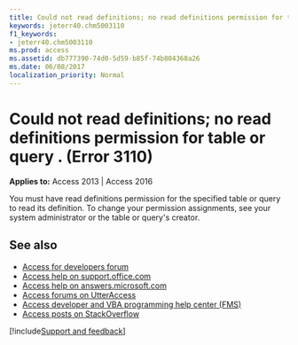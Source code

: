 ```yaml
---
title: Could not read definitions; no read definitions permission for table or query <name>. (Error 3110)
keywords: jeterr40.chm5003110
f1_keywords:
- jeterr40.chm5003110
ms.prod: access
ms.assetid: db777390-74d0-5d59-b85f-74b804368a26
ms.date: 06/08/2017
localization_priority: Normal
---
```



# Could not read definitions; no read definitions permission for table or query <name>. (Error 3110)

  

**Applies to:** Access 2013 | Access 2016

You must have read definitions permission for the specified table or query to read its definition. To change your permission assignments, see your system administrator or the table or query's creator.

## See also

- [Access for developers forum](https://social.msdn.microsoft.com/Forums/office/home?forum=accessdev)
- [Access help on support.office.com](https://support.office.com/search/results?query=Access)
- [Access help on answers.microsoft.com](https://answers.microsoft.com/)
- [Access forums on UtterAccess](https://www.utteraccess.com/forum/index.php?act=idx)
- [Access developer and VBA programming help center (FMS)](https://www.fmsinc.com/MicrosoftAccess/developer/)
- [Access posts on StackOverflow](https://stackoverflow.com/questions/tagged/ms-access)

[!include[Support and feedback](~/includes/feedback-boilerplate.md)]